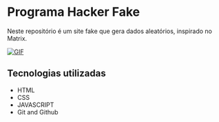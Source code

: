 # Programa Hacker Fake
Neste repositório é um site fake que gera dados aleatórios, inspirado no Matrix.

<a href="/hacker/gif.gif/">
    <img src="/hacker/gif.gif/" alt="GIF">
</a>

## Tecnologias utilizadas
- HTML
- CSS
- JAVASCRIPT
- Git and Github
